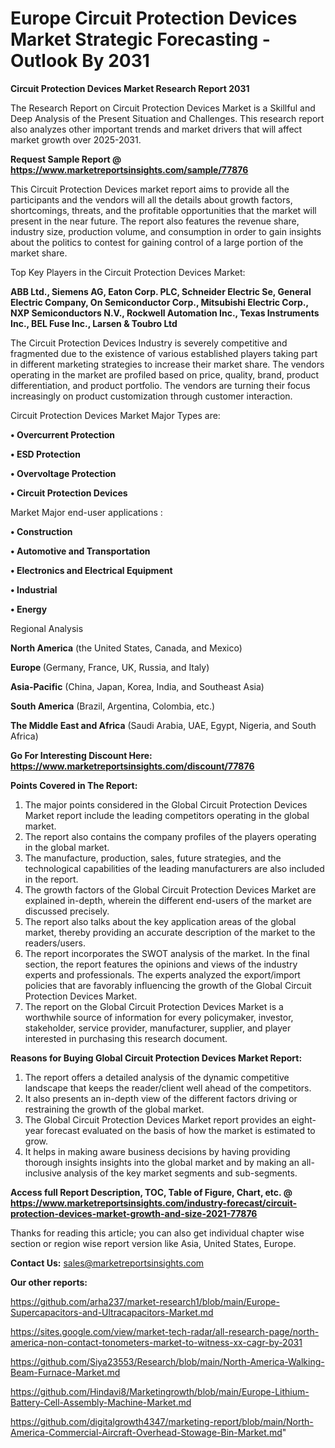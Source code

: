 # Europe Circuit Protection Devices Market Strategic Forecasting - Outlook By 2031

<strong>Circuit Protection Devices Market Research Report 2031</strong>

The Research Report on Circuit Protection Devices Market is a Skillful and Deep Analysis of the Present Situation and Challenges. This research report also analyzes other important trends and market drivers that will affect market growth over 2025-2031.

<strong>Request Sample Report @ <a href=https://www.marketreportsinsights.com/sample/77876>https://www.marketreportsinsights.com/sample/77876</a></strong>

This Circuit Protection Devices market report aims to provide all the participants and the vendors will all the details about growth factors, shortcomings, threats, and the profitable opportunities that the market will present in the near future. The report also features the revenue share, industry size, production volume, and consumption in order to gain insights about the politics to contest for gaining control of a large portion of the market share.

Top Key Players in the Circuit Protection Devices Market:

<strong>ABB Ltd., Siemens AG, Eaton Corp. PLC, Schneider Electric Se, General Electric Company, On Semiconductor Corp., Mitsubishi Electric Corp., NXP Semiconductors N.V., Rockwell Automation Inc., Texas Instruments Inc., BEL Fuse Inc., Larsen & Toubro Ltd</strong>

The Circuit Protection Devices Industry is severely competitive and fragmented due to the existence of various established players taking part in different marketing strategies to increase their market share. The vendors operating in the market are profiled based on price, quality, brand, product differentiation, and product portfolio. The vendors are turning their focus increasingly on product customization through customer interaction.

Circuit Protection Devices Market Major Types are:

<strong>• Overcurrent Protection

• ESD Protection

• Overvoltage Protection

• Circuit Protection Devices</strong>

Market Major end-user applications :

<strong>• Construction

• Automotive and Transportation

• Electronics and Electrical Equipment

• Industrial

• Energy</strong>

Regional Analysis

</u><strong><b>North America</b></strong> (the United States, Canada, and Mexico)

<strong><b>Europe </b></strong>(Germany, France, UK, Russia, and Italy)

<strong><b>Asia-Pacific</b></strong> (China, Japan, Korea, India, and Southeast Asia)

<strong><b>South America</b></strong> (Brazil, Argentina, Colombia, etc.)

<strong><b>The Middle East and Africa</b></strong> (Saudi Arabia, UAE, Egypt, Nigeria, and South Africa)

<strong>Go For Interesting Discount Here: <a href=https://www.marketreportsinsights.com/discount/77876>https://www.marketreportsinsights.com/discount/77876</a></strong>

<strong>Points Covered in The Report:</strong>
<ol>
  <li>The major points considered in the Global Circuit Protection Devices Market report include the leading competitors operating in the global market.</li>
  <li>The report also contains the company profiles of the players operating in the global market.</li>
  <li>The manufacture, production, sales, future strategies, and the technological capabilities of the leading manufacturers are also included in the report.</li>
  <li>The growth factors of the Global Circuit Protection Devices Market are explained in-depth, wherein the different end-users of the market are discussed precisely.</li>
  <li>The report also talks about the key application areas of the global market, thereby providing an accurate description of the market to the readers/users.</li>
  <li>The report incorporates the SWOT analysis of the market. In the final section, the report features the opinions and views of the industry experts and professionals. The experts analyzed the export/import policies that are favorably influencing the growth of the Global Circuit Protection Devices Market.</li>
  <li>The report on the Global Circuit Protection Devices Market is a worthwhile source of information for every policymaker, investor, stakeholder, service provider, manufacturer, supplier, and player interested in purchasing this research document.</li>
</ol>
<strong>Reasons for Buying Global Circuit Protection Devices Market Report:</strong>

<ol>
  <li>The report offers a detailed analysis of the dynamic competitive landscape that keeps the reader/client well ahead of the competitors.</li>
  <li>It also presents an in-depth view of the different factors driving or restraining the growth of the global market.</li>
  <li>The Global Circuit Protection Devices Market report provides an eight-year forecast evaluated on the basis of how the market is estimated to grow.</li>
  <li>It helps in making aware business decisions by having providing thorough insights insights into the global market and by making an all-inclusive analysis of the key market segments and sub-segments.</li>
</ol>
<strong>Access full Report Description, TOC, Table of Figure, Chart, etc. @ <a href=https://www.marketreportsinsights.com/industry-forecast/circuit-protection-devices-market-growth-and-size-2021-77876>https://www.marketreportsinsights.com/industry-forecast/circuit-protection-devices-market-growth-and-size-2021-77876</a></strong>


Thanks for reading this article; you can also get individual chapter wise section or region wise report version like Asia, United States, Europe.

<strong>Contact Us:</strong>
sales@marketreportsinsights.com

<strong>Our other reports:</strong>

<a href=https://github.com/arha237/market-research1/blob/main/Europe-Supercapacitors-and-Ultracapacitors-Market.md>https://github.com/arha237/market-research1/blob/main/Europe-Supercapacitors-and-Ultracapacitors-Market.md</a>

<a href=https://sites.google.com/view/market-tech-radar/all-research-page/north-america-non-contact-tonometers-market-to-witness-xx-cagr-by-2031>https://sites.google.com/view/market-tech-radar/all-research-page/north-america-non-contact-tonometers-market-to-witness-xx-cagr-by-2031</a>

<a href=https://github.com/Siya23553/Research/blob/main/North-America-Walking-Beam-Furnace-Market.md>https://github.com/Siya23553/Research/blob/main/North-America-Walking-Beam-Furnace-Market.md</a>

<a href=https://github.com/Hindavi8/Marketingrowth/blob/main/Europe-Lithium-Battery-Cell-Assembly-Machine-Market.md>https://github.com/Hindavi8/Marketingrowth/blob/main/Europe-Lithium-Battery-Cell-Assembly-Machine-Market.md</a>

<a href=https://github.com/digitalgrowth4347/marketing-report/blob/main/North-America-Commercial-Aircraft-Overhead-Stowage-Bin-Market.md>https://github.com/digitalgrowth4347/marketing-report/blob/main/North-America-Commercial-Aircraft-Overhead-Stowage-Bin-Market.md</a>"
